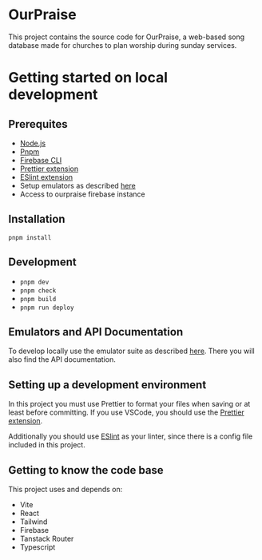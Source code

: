 # OurPraise

This project contains the source code for OurPraise, a web-based song database made for churches to plan worship during sunday services.

# Getting started on local development

## Prerequites

- [Node.js](https://nodejs.org/en)
- [Pnpm](https://pnpm.io/)
- [Firebase CLI](https://firebase.google.com/docs/cli)
- [Prettier extension](https://marketplace.visualstudio.com/items?itemName=esbenp.prettier-vscode)
- [ESlint extension](https://marketplace.visualstudio.com/items?itemName=dbaeumer.vscode-eslint)
- Setup emulators as described [here](https://github.com/gustavgb/ourpraise.firebase)
- Access to ourpraise firebase instance

## Installation

```
pnpm install
```

## Development

- `pnpm dev`
- `pnpm check`
- `pnpm build`
- `pnpm run deploy`

## Emulators and API Documentation

To develop locally use the emulator suite as described [here](https://github.com/gustavgb/ourpraise.firebase). There you will also find the API documentation.

## Setting up a development environment

In this project you must use Prettier to format your files when saving or at least before committing. If you use VSCode, you should use the [Prettier extension](https://marketplace.visualstudio.com/items?itemName=esbenp.prettier-vscode).

Additionally you should use [ESlint](https://marketplace.visualstudio.com/items?itemName=dbaeumer.vscode-eslint) as your linter, since there is a config file included in this project.

## Getting to know the code base

This project uses and depends on:

- Vite
- React
- Tailwind
- Firebase
- Tanstack Router
- Typescript
